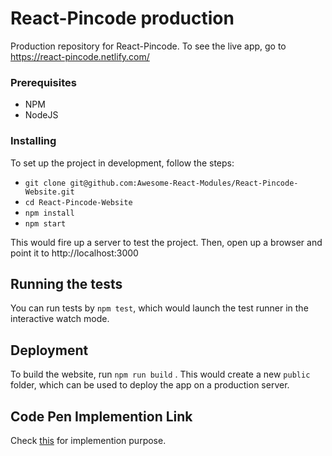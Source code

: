 # React-Pincode production
Production repository for React-Pincode. To see the live app, go to https://react-pincode.netlify.com/

### Prerequisites
* NPM
* NodeJS

### Installing

To set up the project in development, follow the steps:

* `git clone git@github.com:Awesome-React-Modules/React-Pincode-Website.git`
* `cd React-Pincode-Website`
* `npm install`
* `npm start`

This would fire up a server to test the project. Then, open up a browser and point it to  http://localhost:3000

## Running the tests

You can run tests by `npm test`, which would launch the test runner in the interactive watch mode.

## Deployment

To build the website, run `npm run build` . This would create a new `public` folder, which can be used to deploy the app on a production server.

## Code Pen Implemention Link
Check [this](https://codepen.io/) for implemention purpose.